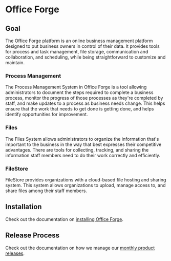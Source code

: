 # Office Forge

## Goal

The Office Forge platform is an online business management platform designed to put business owners in control of their data. It provides tools for process and task management, file storage, communication and collaboration, and scheduling, while being straightforward to customize and maintain.

### Process Management

The Process Management System in Office Forge is a tool allowing administrators to document the steps required to complete a business process, monitor the progress of those processes as they're completed by staff, and make updates to a process as business needs change. This helps ensure that the work that needs to get done is getting done, and helps identify opportunities for improvement.

### Files

The Files System allows administrators to organize the information that's important to the business in the way that best expresses their competitive advantages. There are tools for collecting, tracking, and sharing the information staff members need to do their work correctly and efficiently.

### FileStore

FileStore provides organizations with a cloud-based file hosting and sharing system. This system allows organizations to upload, manage access to, and share files among their staff members. 

## Installation

Check out the documentation on [installing Office Forge](docs/installing.md).

## Release Process

Check out the documentation on how we manage our [monthly product releases](docs/release-process.md).
